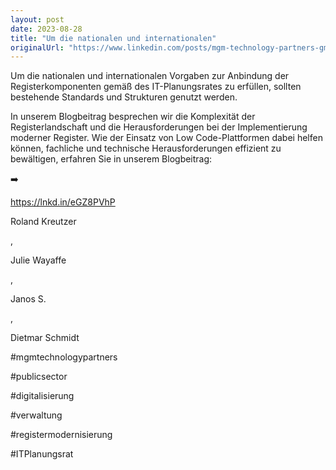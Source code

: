 ```yaml
---
layout: post
date: 2023-08-28
title: "Um die nationalen und internationalen"
originalUrl: "https://www.linkedin.com/posts/mgm-technology-partners-gmbh_register-digitalisieren-herausforderungen-activity-7094610695316537344-DibE?utm_source=share&utm_medium=member_desktop"
---
```


Um die nationalen und internationalen Vorgaben zur Anbindung der Registerkomponenten gemäß des IT-Planungsrates zu erfüllen, sollten bestehende Standards und Strukturen genutzt werden.

In unserem Blogbeitrag besprechen wir die Komplexität der Registerlandschaft und die Herausforderungen bei der Implementierung moderner Register. Wie der Einsatz von Low Code-Plattformen dabei helfen können, fachliche und technische Herausforderungen effizient zu bewältigen, erfahren Sie in unserem Blogbeitrag:

➡️

https://lnkd.in/eGZ8PVhP

Roland Kreutzer

,

Julie Wayaffe

,

Janos S.

,

Dietmar Schmidt

#mgmtechnologypartners

#publicsector

#digitalisierung

#verwaltung

#registermodernisierung

#ITPlanungsrat